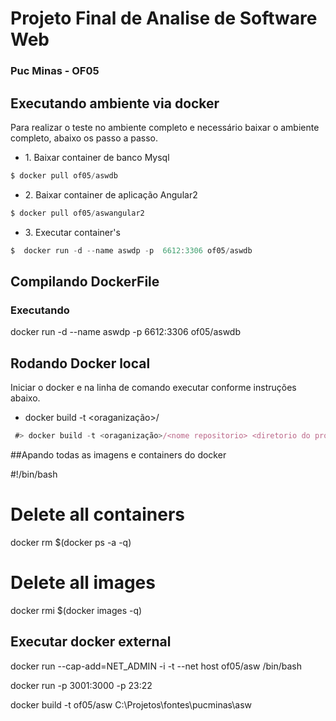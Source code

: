 # Projeto Final de Analise de Software Web
### Puc Minas - OF05 
## Executando ambiente via docker
Para realizar o teste no ambiente completo e necessário baixar o ambiente completo, abaixo os passo a passo.

* 1\. Baixar container de banco Mysql
```javascript
$ docker pull of05/aswdb
```
* 2\. Baixar container de aplicação Angular2
```javascript
$ docker pull of05/aswangular2
```

* 3\. Executar container's
```javascript
$  docker run -d --name aswdp -p  6612:3306 of05/aswdb
```

## Compilando DockerFile

### Executando
 
 docker run -d --name aswdp -p  6612:3306 of05/aswdb












## Rodando Docker local
Iniciar o docker e na linha de comando executar conforme instruções abaixo.
* docker build -t <oraganização>/<nome repositorio> <diretorio do projeto asw>

```javascript
 #> docker build -t <oraganização>/<nome repositorio> <diretorio do projeto asw>

```
##Apando todas as imagens e containers do docker

#!/bin/bash
# Delete all containers
docker rm $(docker ps -a -q)
# Delete all images
docker rmi $(docker images -q)


## Executar docker external

docker run  --cap-add=NET_ADMIN -i -t --net host of05/asw /bin/bash


docker run -p 3001:3000 -p 23:22

docker build -t of05/asw C:\\Projetos\\fontes\\pucminas\\asw